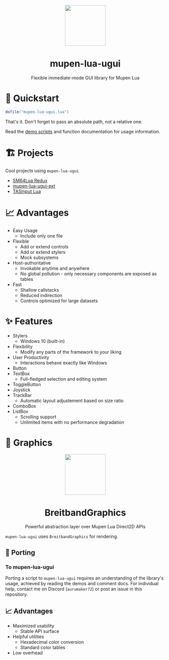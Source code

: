 <p align="center">
  <img width="128" align="center" src="https://github.com/Aurumaker72/mupen-lua-ugui/assets/48759429/cfc1beec-ba7e-4000-a845-a479ed80e780">
</p>


<h1 align="center">
  mupen-lua-ugui
</h1>
<p align="center">
  Flexible immediate-mode GUI library for Mupen Lua
</p>

# 🚀 Quickstart

```lua
dofile("mupen-lua-ugui.lua")
```

That's it. Don't forget to pass an absolute path, not a relative one.

Read the [demo scripts](https://github.com/Aurumaker72/mupen-lua-ugui/tree/main/demos) and function documentation for usage information.

# 🏗️ Projects

Cool projects using `mupen-lua-ugui`

- [SM64Lua Redux](https://github.com/Mupen64-Rewrite/SM64Lua)
- [mupen-lua-ugui-ext](https://github.com/Aurumaker72/mupen-lua-ugui-ext)
- [TASInput Lua](https://github.com/Aurumaker72/tasinput-lua)


# 📈 Advantages

- Easy Usage
  - Include only one file
- Flexible
  - Add or extend controls
  - Add or extend stylers
  - Mock subsystems
- Host-authoritative
  - Invokable anytime and anywhere
  - No global pollution - only necessary components are exposed as tables
- Fast
  - Shallow callstacks
  - Reduced indirection
  - Controls optimized for large datasets

# ✨ Features

- Stylers
  - Windows 10 (built-in)
- Flexibility
  - Modify any parts of the framework to your liking
- User Productivity
  - Interactions behave exactly like Windows
- Button
- TextBox
  - Full-fledged selection and editing system
- ToggleButton
- Joystick
- TrackBar
  - Automatic layout adjustement based on size ratio 
- ComboBox
- ListBox
  - Scrolling support
  - Unlimited items with no performance degradation

# 🎨 Graphics

<p align="center">
    <img width="128" align="center" src="https://user-images.githubusercontent.com/48759429/211370337-f5ce87e7-75de-4339-8ebd-401585a5f9f3.png">
</p>
<h1 align="center">
  BreitbandGraphics
</h1>
<p align="center">
  Powerful abstraction layer over Mupen Lua Direct2D APIs
</p>

`mupen-lua-ugui` uses `BreitbandGraphics` for rendering.

## 🧩 Porting

### To mupen-lua-ugui

Porting a script to `mupen-lua-ugui` requires an understanding of the library's usage, achieved by reading the demos and comment docs.
For individual help, contact me on Discord (`aurumaker72`) or post an issue in this repository.

## 📈 Advantages
- Maximized usability
  - Stable API surface
- Helpful utilities
  - Hexadecimal color conversion
  - Standard color tables
- Low overhead
